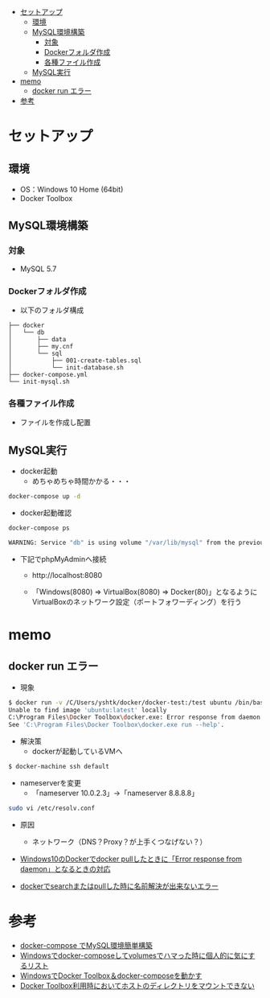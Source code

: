 
- [セットアップ](#%e3%82%bb%e3%83%83%e3%83%88%e3%82%a2%e3%83%83%e3%83%97)
  - [環境](#%e7%92%b0%e5%a2%83)
  - [MySQL環境構築](#mysql%e7%92%b0%e5%a2%83%e6%a7%8b%e7%af%89)
    - [対象](#%e5%af%be%e8%b1%a1)
    - [Dockerフォルダ作成](#docker%e3%83%95%e3%82%a9%e3%83%ab%e3%83%80%e4%bd%9c%e6%88%90)
    - [各種ファイル作成](#%e5%90%84%e7%a8%ae%e3%83%95%e3%82%a1%e3%82%a4%e3%83%ab%e4%bd%9c%e6%88%90)
  - [MySQL実行](#mysql%e5%ae%9f%e8%a1%8c)
- [memo](#memo)
  - [docker run エラー](#docker-run-%e3%82%a8%e3%83%a9%e3%83%bc)
- [参考](#%e5%8f%82%e8%80%83)

# セットアップ
## 環境
- OS：Windows 10 Home (64bit)
- Docker Toolbox
## MySQL環境構築
### 対象
- MySQL 5.7
### Dockerフォルダ作成
- 以下のフォルダ構成
```
├── docker
│   └── db
│       ├── data
│       ├── my.cnf
│       └── sql
│           ├── 001-create-tables.sql
│           └── init-database.sh
├── docker-compose.yml
└── init-mysql.sh
```
### 各種ファイル作成
- ファイルを作成し配置

## MySQL実行
- docker起動
  - めちゃめちゃ時間かかる・・・
```sh
docker-compose up -d
```
- docker起動確認
```sh
docker-compose ps
```
```sh
WARNING: Service "db" is using volume "/var/lib/mysql" from the previous container. Host mapping "/C/Users/yshtk/docker/mysql-sample/db/data" has no effect. Remove the existing containers (Recreating mysql_host ... done
```

- 下記でphpMyAdminへ接続
  - http://localhost:8080

  - 「Windows(8080) => VirtualBox(8080) => Docker(80)」となるようにVirtualBoxのネットワーク設定（ポートフォワーディング）を行う

# memo
## docker run エラー
- 現象
```sh
$ docker run -v /C/Users/yshtk/docker/docker-test:/test ubuntu /bin/bash
Unable to find image 'ubuntu:latest' locally
C:\Program Files\Docker Toolbox\docker.exe: Error response from daemon: Get https://registry-1.docker.io/v2/: net/http: request canceled while waiting for connection (Client.Timeout exceeded while awaiting headers).
See 'C:\Program Files\Docker Toolbox\docker.exe run --help'.
```

- 解決策
  - dockerが起動しているVMへ
```sh
$ docker-machine ssh default
```
  - nameserverを変更
    - 「nameserver 10.0.2.3」→「nameserver 8.8.8.8」
```sh
sudo vi /etc/resolv.conf
```
- 原因
  - ネットワーク（DNS？Proxy？が上手くつなげない？）


- [Windows10のDockerでdocker pullしたときに「Error response from daemon」となるときの対応](https://www.scriptlife.jp/contents/programming/2018/11/02/docker-pull-error-response-from-daemon/)
- [dockerでsearchまたはpullした時に名前解決が出来ないエラー](https://qiita.com/tk555/items/23bb5d3d5b613a03ca2b)

# 参考
- [docker-compose でMySQL環境簡単構築](https://qiita.com/A-Kira/items/f401aea261693c395966)
- [Windowsでdocker-composeしてvolumesでハマった時に個人的に気にするリスト](https://qiita.com/tettsu__/items/1e87e4a0d4d2ea96add9)
- [WindowsでDocker Toolbox＆docker-composeを動かす](https://nonsensej.xyz/articles/wp/1500)
- [Docker Toolbox利用時においてホストのディレクトリをマウントできない](https://qiita.com/gisuyama7/items/e2ed9e76cdbef798b48a)